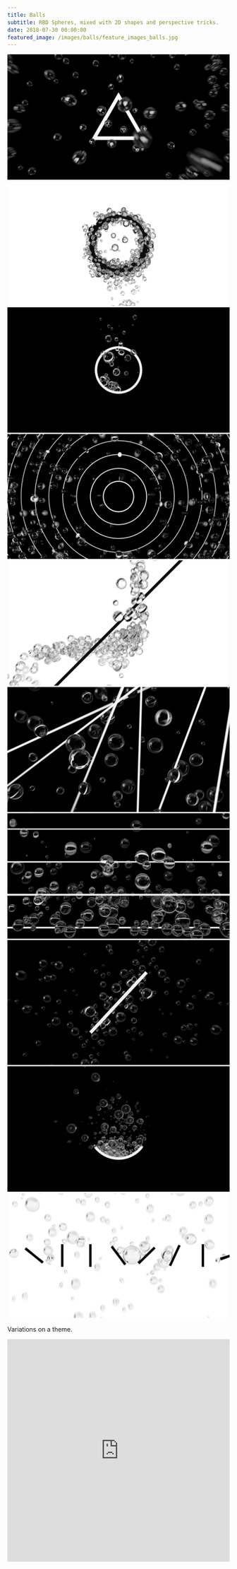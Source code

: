 ```yaml
---
title: Balls
subtitle: RBD Spheres, mixed with 2D shapes and perspective tricks.
date: 2018-07-30 00:00:00
featured_image: /images/balls/feature_images_balls.jpg
---
```


<div class="gallery" data-columns="2">
	<img src="/images/balls/balls_1.jpg">
	<img src="/images/balls/balls_3.jpg">	
	<img src="/images/balls/balls_2.jpg">
	<img src="/images/balls/balls_4.jpg">
	<img src="/images/balls/balls_10.jpg">
	<img src="/images/balls/balls_5.jpg">
	<img src="/images/balls/balls_6.jpg">
	<img src="/images/balls/balls_7.jpg">
	<img src="/images/balls/balls_8.jpg">
	<img src="/images/balls/balls_9.jpg">
</div>

Variations on a theme.

<div style="padding:0 0 0 0;position:relative;"><iframe src="https://player.vimeo.com/video/1030195098?title=0&amp;byline=0&amp;portrait=0&amp;badge=0&amp;autopause=0&amp;player_id=0&amp;app_id=58479" frameborder="0" allow="autoplay; fullscreen; picture-in-picture; clipboard-write" style="position:absolute;top:0;left:0;width:100%;height:100%;" title="Redshift_tada 2"></iframe></div><script src="https://player.vimeo.com/api/player.js"></script>

<div style="padding:0 0 0 0;position:relative;"><iframe src="https://player.vimeo.com/video/1030195081?title=0&amp;byline=0&amp;portrait=0&amp;badge=0&amp;autopause=0&amp;player_id=0&amp;app_id=58479" frameborder="0" allow="autoplay; fullscreen; picture-in-picture; clipboard-write" style="position:absolute;top:0;left:0;width:100%;height:100%;" title="Redshift_spiral_tube"></iframe></div><script src="https://player.vimeo.com/api/player.js"></script>

<div style="padding:0 0 0 0;position:relative;"><iframe src="https://player.vimeo.com/video/1030195055?title=0&amp;byline=0&amp;portrait=0&amp;badge=0&amp;autopause=0&amp;player_id=0&amp;app_id=58479" frameborder="0" allow="autoplay; fullscreen; picture-in-picture; clipboard-write" style="position:absolute;top:0;left:0;width:100%;height:100%;" title="Redshift_spin"></iframe></div><script src="https://player.vimeo.com/api/player.js"></script>

<div style="padding:0 0 0 0;position:relative;"><iframe src="https://player.vimeo.com/video/1030195017?title=0&amp;byline=0&amp;portrait=0&amp;badge=0&amp;autopause=0&amp;player_id=0&amp;app_id=58479" frameborder="0" allow="autoplay; fullscreen; picture-in-picture; clipboard-write" style="position:absolute;top:0;left:0;width:100%;height:100%;" title="Redshift_rise_past"></iframe></div><script src="https://player.vimeo.com/api/player.js"></script>

<div style="padding:0 0 0 0;position:relative;"><iframe src="https://player.vimeo.com/video/1030195001?title=0&amp;byline=0&amp;portrait=0&amp;badge=0&amp;autopause=0&amp;player_id=0&amp;app_id=58479" frameborder="0" allow="autoplay; fullscreen; picture-in-picture; clipboard-write" style="position:absolute;top:0;left:0;width:100%;height:100%;" title="Redshift_popup"></iframe></div><script src="https://player.vimeo.com/api/player.js"></script>

<div style="padding:0 0 0 0;position:relative;"><iframe src="https://player.vimeo.com/video/1030194993?title=0&amp;byline=0&amp;portrait=0&amp;badge=0&amp;autopause=0&amp;player_id=0&amp;app_id=58479" frameborder="0" allow="autoplay; fullscreen; picture-in-picture; clipboard-write" style="position:absolute;top:0;left:0;width:100%;height:100%;" title="Redshift_peel"></iframe></div><script src="https://player.vimeo.com/api/player.js"></script>

<div style="padding:0 0 0 0;position:relative;"><iframe src="https://player.vimeo.com/video/1030194974?title=0&amp;byline=0&amp;portrait=0&amp;badge=0&amp;autopause=0&amp;player_id=0&amp;app_id=58479" frameborder="0" allow="autoplay; fullscreen; picture-in-picture; clipboard-write" style="position:absolute;top:0;left:0;width:100%;height:100%;" title="Redshift_mirror"></iframe></div><script src="https://player.vimeo.com/api/player.js"></script>

<div style="padding:0 0 0 0;position:relative;"><iframe src="https://player.vimeo.com/video/1030194957?title=0&amp;byline=0&amp;portrait=0&amp;badge=0&amp;autopause=0&amp;player_id=0&amp;app_id=58479" frameborder="0" allow="autoplay; fullscreen; picture-in-picture; clipboard-write" style="position:absolute;top:0;left:0;width:100%;height:100%;" title="Redshift_main"></iframe></div><script src="https://player.vimeo.com/api/player.js"></script>

<div style="padding:100% 0 0 0;position:relative;"><iframe src="https://player.vimeo.com/video/1030194923?title=0&amp;byline=0&amp;portrait=0&amp;badge=0&amp;autopause=0&amp;player_id=0&amp;app_id=58479" frameborder="0" allow="autoplay; fullscreen; picture-in-picture; clipboard-write" style="position:absolute;top:0;left:0;width:100%;height:100%;" title="Redshift_horzfloat"></iframe></div><script src="https://player.vimeo.com/api/player.js"></script>

<div style="padding:0 0 0 0;position:relative;"><iframe src="https://player.vimeo.com/video/1030194894?title=0&amp;byline=0&amp;portrait=0&amp;badge=0&amp;autopause=0&amp;player_id=0&amp;app_id=58479" frameborder="0" allow="autoplay; fullscreen; picture-in-picture; clipboard-write" style="position:absolute;top:0;left:0;width:100%;height:100%;" title="Redshift_float"></iframe></div><script src="https://player.vimeo.com/api/player.js"></script>

<div style="padding:0 0 0 0;position:relative;"><iframe src="https://player.vimeo.com/video/1030194841?title=0&amp;byline=0&amp;portrait=0&amp;badge=0&amp;autopause=0&amp;player_id=0&amp;app_id=58479" frameborder="0" allow="autoplay; fullscreen; picture-in-picture; clipboard-write" style="position:absolute;top:0;left:0;width:100%;height:100%;" title="Redshift_emerge"></iframe></div><script src="https://player.vimeo.com/api/player.js"></script>

<div style="padding:0 0 0 0;position:relative;"><iframe src="https://player.vimeo.com/video/1030194796?title=0&amp;byline=0&amp;portrait=0&amp;badge=0&amp;autopause=0&amp;player_id=0&amp;app_id=58479" frameborder="0" allow="autoplay; fullscreen; picture-in-picture; clipboard-write" style="position:absolute;top:0;left:0;width:100%;height:100%;" title="Redshift_cross_attract"></iframe></div><script src="https://player.vimeo.com/api/player.js"></script>

<div style="padding:0 0 0 0;position:relative;"><iframe src="https://player.vimeo.com/video/1030194769?title=0&amp;byline=0&amp;portrait=0&amp;badge=0&amp;autopause=0&amp;player_id=0&amp;app_id=58479" frameborder="0" allow="autoplay; fullscreen; picture-in-picture; clipboard-write" style="position:absolute;top:0;left:0;width:100%;height:100%;" title="Redshift_cluster"></iframe></div><script src="https://player.vimeo.com/api/player.js"></script>

<div style="padding:0 0 0 0;position:relative;"><iframe src="https://player.vimeo.com/video/1030194747?title=0&amp;byline=0&amp;portrait=0&amp;badge=0&amp;autopause=0&amp;player_id=0&amp;app_id=58479" frameborder="0" allow="autoplay; fullscreen; picture-in-picture; clipboard-write" style="position:absolute;top:0;left:0;width:100%;height:100%;" title="Redshift_bubblemask"></iframe></div><script src="https://player.vimeo.com/api/player.js"></script>

